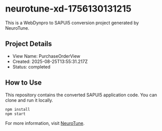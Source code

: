 # neurotune-xd-1756130131215
This is a WebDynpro to SAPUI5 conversion project generated by NeuroTune.

## Project Details
- View Name: PurchaseOrderView
- Created: 2025-08-25T13:55:31.217Z
- Status: completed

## How to Use
This repository contains the converted SAPUI5 application code. You can clone and run it locally.

```
npm install
npm start
```

For more information, visit [NeuroTune](https://neurotune.com).
        